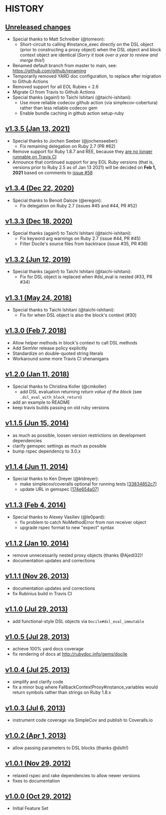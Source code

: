 # HISTORY

## [Unreleased changes](http://github.com/ms-ati/docile/compare/v1.3.5...master)

  - Special thanks to Matt Schreiber (@tomeon):
    - Short-circuit to calling #instance_exec directly on the DSL object (prior to
      constructing a proxy object) when the DSL object and block context object are
      identical (*Sorry it took over a year to review and merge this!*)
  - Renamed default branch from master to main, see: https://github.com/github/renaming
  - Temporarily removed YARD doc configuration, to replace after
    migration to Github Actions
  - Removed support for all EOL Rubies < 2.6
  - Migrate CI from Travis to Github Actions
  - Special thanks (again!) to Taichi Ishitani (@taichi-ishitani):
    - Use more reliable codecov github action (via simplecov-cobertura)
      rather than less reliable codecov gem
    - Enable bundle caching in github action setup-ruby  

## [v1.3.5 (Jan 13, 2021)](http://github.com/ms-ati/docile/compare/v1.3.4...v1.3.5)

  - Special thanks to Jochen Seeber (@jochenseeber):
    - Fix remaining delegation on Ruby 2.7 (PR #62)
  - Remove support for Ruby 1.8.7 and REE, because they
    [are no longer runnable on Travis CI](https://travis-ci.community/t/ruby-1-8-7-and-ree-builds-broken-by-ssl-certificate-failure/10866)
  - Announce that continued support for any EOL Ruby versions (that is, versions
    prior to Ruby 2.5 as of Jan 13 2021) will be decided on **Feb 1, 2021**
    based on comments to [issue #58](https://github.com/ms-ati/docile/issues/58)

## [v1.3.4 (Dec 22, 2020)](http://github.com/ms-ati/docile/compare/v1.3.3...v1.3.4)

  - Special thanks to Benoit Daloze (@eregon):
    - Fix delegation on Ruby 2.7 (issues #45 and #44, PR #52)

## [v1.3.3 (Dec 18, 2020)](http://github.com/ms-ati/docile/compare/v1.3.2...v1.3.3)

  - Special thanks (again!) to Taichi Ishitani (@taichi-ishitani):
    - Fix keyword arg warnings on Ruby 2.7 (issue #44, PR #45)
    - Filter Docile's source files from backtrace (issue #35, PR #36)

## [v1.3.2 (Jun 12, 2019)](http://github.com/ms-ati/docile/compare/v1.3.1...v1.3.2)

  - Special thanks (again!) to Taichi Ishitani (@taichi-ishitani):
    - Fix for DSL object is replaced when #dsl_eval is nested (#33, PR #34)

## [v1.3.1 (May 24, 2018)](http://github.com/ms-ati/docile/compare/v1.3.0...v1.3.1)

  - Special thanks to Taichi Ishitani (@taichi-ishitani):
    - Fix for when DSL object is also the block's context (#30)

## [v1.3.0 (Feb 7, 2018)](http://github.com/ms-ati/docile/compare/v1.2.0...v1.3.0)

  - Allow helper methods in block's context to call DSL methods
  - Add SemVer release policy explicitly
  - Standardize on double-quoted string literals
  - Workaround some more Travis CI shenanigans

## [v1.2.0 (Jan 11, 2018)](http://github.com/ms-ati/docile/compare/v1.1.5...v1.2.0)

  - Special thanks to Christina Koller (@cmkoller)
    - add DSL evaluation returning *return value of the block* (see `.dsl_eval_with_block_return`)
  - add an example to README
  - keep travis builds passing on old ruby versions

## [v1.1.5 (Jun 15, 2014)](http://github.com/ms-ati/docile/compare/v1.1.4...v1.1.5)

  - as much as possible, loosen version restrictions on development dependencies
  - clarify gemspec settings as much as possible
  - bump rspec dependency to 3.0.x

## [v1.1.4 (Jun 11, 2014)](http://github.com/ms-ati/docile/compare/v1.1.3...v1.1.4)

  - Special thanks to Ken Dreyer  (@ktdreyer):
    - make simplecov/coveralls optional for running tests \[[33834852c7](https://github.com/ms-ati/docile/commit/33834852c7849912b97e109e8c5c193579cc5e98)\]
    - update URL in gemspec \[[174e654a07](https://github.com/ms-ati/docile/commit/174e654a075c8350b3411b212cfb409bc605348a)\]

## [v1.1.3 (Feb 4, 2014)](http://github.com/ms-ati/docile/compare/v1.1.2...v1.1.3)

  - Special thanks to Alexey Vasiliev (@le0pard):
    - fix problem to catch NoMethodError from non receiver object
    - upgrade rspec format to new "expect" syntax

## [v1.1.2 (Jan 10, 2014)](http://github.com/ms-ati/docile/compare/v1.1.1...v1.1.2)

  - remove unnecessarily nested proxy objects (thanks @Ajedi32)!
  - documentation updates and corrections

## [v1.1.1 (Nov 26, 2013)](http://github.com/ms-ati/docile/compare/v1.1.0...v1.1.1)

  - documentation updates and corrections
  - fix Rubinius build in Travis CI

## [v1.1.0 (Jul 29, 2013)](http://github.com/ms-ati/docile/compare/v1.0.5...v1.1.0)

  - add functional-style DSL objects via `Docile#dsl_eval_immutable`

## [v1.0.5 (Jul 28, 2013)](http://github.com/ms-ati/docile/compare/v1.0.4...v1.0.5)

  - achieve 100% yard docs coverage
  - fix rendering of docs at http://rubydoc.info/gems/docile

## [v1.0.4 (Jul 25, 2013)](http://github.com/ms-ati/docile/compare/v1.0.3...v1.0.4)

  - simplify and clarify code
  - fix a minor bug where FallbackContextProxy#instance_variables would return
    symbols rather than strings on Ruby 1.8.x

## [v1.0.3 (Jul 6, 2013)](http://github.com/ms-ati/docile/compare/v1.0.2...v1.0.3)

  - instrument code coverage via SimpleCov and publish to Coveralls.io

## [v1.0.2 (Apr 1, 2013)](http://github.com/ms-ati/docile/compare/v1.0.1...v1.0.2)

  - allow passing parameters to DSL blocks (thanks @dslh!)

## [v1.0.1 (Nov 29, 2012)](http://github.com/ms-ati/docile/compare/v1.0.0...v1.0.1)

  - relaxed rspec and rake dependencies to allow newer versions
  - fixes to documentation

## [v1.0.0 (Oct 29, 2012)](http://github.com/ms-ati/docile/compare/1b225c8a27...v1.0.0)

  - Initial Feature Set
